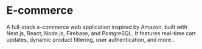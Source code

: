 # E-commerce
A full-stack e-commerce web application inspired by Amazon, built with Next.js, React, Node.js, Firebase, and PostgreSQL. It features real-time cart updates, dynamic product filtering, user authentication, and more..
